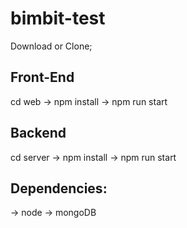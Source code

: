 # bimbit-test

Download or Clone;

## Front-End
cd web -> npm install -> npm run start

## Backend
cd server -> npm install -> npm run start

## Dependencies:
-> node
-> mongoDB


